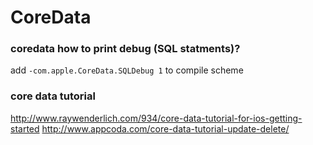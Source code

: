 # CoreData
### coredata how to print debug (SQL statments)?
add ```-com.apple.CoreData.SQLDebug 1``` to compile scheme

### core data tutorial
http://www.raywenderlich.com/934/core-data-tutorial-for-ios-getting-started
http://www.appcoda.com/core-data-tutorial-update-delete/
